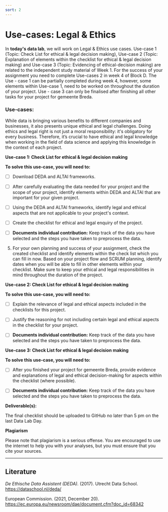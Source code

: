 ```yaml
---
sort: 2
---
```


# __Use-cases: Legal & Ethics__

In **today's data lab**, we will work on Legal & Ethics use cases. Use-case 1 (Topic: Check List for ethical & legal decision making), Use-case 2 (Topic: Explanation of elements within the checklist for ethical & legal decision making) and Use-case 3 (Topic: Evidencing of ethical-decision making) are related to the independent study material of Week 1. For the success of your assignment you need to complete Use-cases 2 in week 4 of Block D. The Use - case 1 can be partially completed during week 4, however, some elements within Use-case 1, need to be worked on throughout the duration of your project.
Use - case 3 can only be finalised after finishing all other tasks for your project for gemeente Breda. 

### Use-cases: 

While data is bringing various benefits to different companies and businesses, it also presents unique ethical and legal challenges. Doing ethics and legal right is not just a moral responsibility: it's obligatory for every business. Therefore, it’s crucial to have ethical and legal knowledge when working in the field of data science and applying this knowledge in the context of each project. 

__Use-case 1:  Check List for ethical & legal decision making__

__To solve this use-case, you will need to:__ 

- [ ] Download DEDA and ALTAI frameworks.

- [ ] After carefully evaluating the data needed for your project and the scope of your project, identify elements within DEDA and ALTAI that are important for your given project.

- [ ] Using the DEDA and ALTAI frameworks, identify legal and ethical aspects that are not applicable to your project's context.

- [ ] Create the checklist for ethical and legal enquiry of the project.

- [ ] __Documents individual contribution:__ Keep track of the data you have selected and the steps you have taken to preprocess the data.

5.	 For your own planning and success of your assignment, check the created checklist and identify elements within the check list which you can fill in now. Based on your project flow and SCRUM planning, identify dates when you will be able to fill in other elements within your checklist. Make sure to keep your ethical and legal responsibilities in mind throughout the duration of the project.

__Use-case 2: Check List for ethical & legal decision making__

__To solve this use-case, you will need to:__ 

- [ ] Explain the relevance of legal and ethical aspects included in the checklists for this project.

- [ ] Justify the reasoning for not including certain legal and ethical aspects in the checklist for your project.

- [ ] __Documents individual contribution:__ Keep track of the data you have selected and the steps you have taken to preprocess the data.

__Use-case 3: Check List for ethical & legal decision making__

__To solve this use-case, you will need to:__ 

- [ ] After you finished your project for gemeente Breda, provide evidence and explanations of legal and ethical decision-making for aspects within the checklist (where possible).

- [ ] __Documents individual contribution:__ Keep track of the data you have selected and the steps you have taken to preprocess the data.


__Deliverable(s):__

The final checklist should be uploaded to GitHub no later than 5 pm on the last Data Lab Day.

__Plagiarism__

Please note that plagiarism is a serious offense. You are encouraged to use the internet to help you with your analyses, but you must ensure that you cite your sources. 

***

## __Literature__

*De Ethische Data Assistent (DEDA).* (2017). Utrecht Data School. https://dataschool.nl/deda/

European Commission. (2021, December 20). https://ec.europa.eu/newsroom/dae/document.cfm?doc_id=68342
